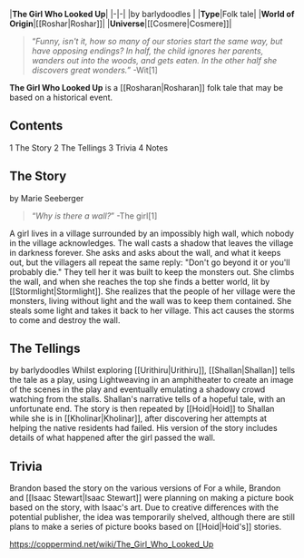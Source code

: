 |**The Girl Who Looked Up**|
|-|-|
|by  barlydoodles |
|**Type**|Folk tale|
|**World of Origin**|[[Roshar\|Roshar]]|
|**Universe**|[[Cosmere\|Cosmere]]|

>“*Funny, isn't it, how so many of our stories start the same way, but have opposing endings? In half, the child ignores her parents, wanders out into the woods, and gets eaten. In the other half she discovers great wonders.*”
\-Wit[1]


**The Girl Who Looked Up** is a [[Rosharan\|Rosharan]] folk tale that may be based on a historical event.

## Contents

1 The Story
2 The Tellings
3 Trivia
4 Notes


## The Story
 by  Marie Seeberger 
>“*Why is there a wall?*”
\-The girl[1]


A girl lives in a village surrounded by an impossibly high wall, which nobody in the village acknowledges. The wall casts a shadow that leaves the village in darkness forever. She asks and asks about the wall, and what it keeps out, but the villagers all repeat the same reply: "Don't go beyond it or you'll probably die." They tell her it was built to keep the monsters out.
She climbs the wall, and when she reaches the top she finds a better world, lit by [[Stormlight\|Stormlight]]. She realizes that the people of her village were the monsters, living without light and the wall was to keep them contained. She steals some light and takes it back to her village. This act causes the storms to come and destroy the wall.

## The Tellings
 by  barlydoodles 
Whilst exploring [[Urithiru\|Urithiru]], [[Shallan\|Shallan]] tells the tale as a play, using Lightweaving in an amphitheater to create an image of the scenes in the play and eventually emulating a shadowy crowd watching from the stalls. Shallan's narrative tells of a hopeful tale, with an unfortunate end.
The story is then repeated by [[Hoid\|Hoid]] to Shallan while she is in [[Kholinar\|Kholinar]], after discovering her attempts at helping the native residents had failed. His version of the story includes details of what happened after the girl passed the wall.

## Trivia
Brandon based the story on the various versions of 
For a while, Brandon and [[Isaac Stewart\|Isaac Stewart]] were planning on making a picture book based on the story, with Isaac's art. Due to creative differences with the potential publisher, the idea was temporarily shelved, although there are still plans to make a series of picture books based on [[Hoid\|Hoid's]] stories.


https://coppermind.net/wiki/The_Girl_Who_Looked_Up